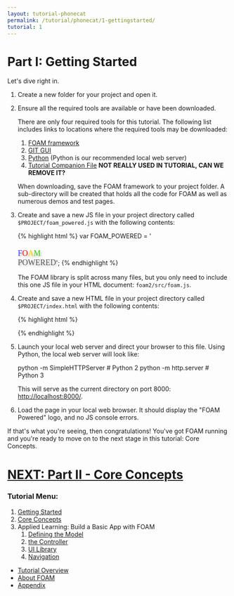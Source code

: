 ```yaml
---
layout: tutorial-phonecat
permalink: /tutorial/phonecat/1-gettingstarted/
tutorial: 1
---
```


# **Part I:  Getting Started**

Let's dive right in. 

1. Create a new folder for your project and open it. 

2. Ensure all the required tools are available or have been downloaded. 

     There are only four required tools for this tutorial. The following list includes links to locations where the required tools may be downloaded:

     1. [FOAM framework](https://github.com/foam-framework/foam2.git)
     2. [GIT GUI](https://www.sourcetreeapp.com/)
     3. [Python](https://www.python.org/downloads/) (Python is our recommended local web server)
     4. [Tutorial Companion File](../bundle.zip) **NOT REALLY USED IN TUTORIAL, CAN WE REMOVE IT?**

     When downloading, save the FOAM framework to your project folder. A sub-directory will be created that holds all the code for FOAM as well as numerous demos and test pages.

3. Create and save a new JS file in your project directory called `$PROJECT/foam_powered.js` with the following contents:

     {% highlight html %}
     var FOAM_POWERED = '<a style="text-decoration:none;" href="https://github.com/foam-framework/foam/" target="_blank">\
     <font size=+1 face="catull" style="text-shadow:rgba(64,64,64,0.3) 3px 3px 4px;">\
     <font color="#3333FF">F</font><font color="#FF0000">O</font><font color="#FFCC00">A</font><font color="#33CC00">M</font>\
     <font color="#555555" > POWERED</font></font></a>';
     {% endhighlight %}

     The FOAM library is split across many files, but you only need to include this one JS file in your HTML document: `foam2/src/foam.js`.

4. Create and save a new HTML file in your project directory called `$PROJECT/index.html` with the following contents:

     {% highlight html %}
     <html>
       <head>
         <script src="foam2/src/foam.js"></script>
         <script src="foam_powered.js"></script>
       </head>
       <body>
         <script>
           document.write(FOAM_POWERED);
         </script>
       </body>
     </html>
     {% endhighlight %}

5. Launch your local web server and direct your browser to this file. Using Python, the local web server will look like:

    python -m SimpleHTTPServer    # Python 2
    python -m http.server         # Python 3

   This will serve as the current directory on port 8000: [http://localhost:8000/](http://localhost:8000/).

6. Load the page in your local web browser.  It should display the "FOAM Powered" logo, and no JS console errors.

If that's what you're seeing, then congratulations! You've got FOAM running and you're ready to move on to the next stage in this tutorial: Core Concepts.

# **[NEXT:  Part II - Core Concepts](../2-concepts)** 

### **Tutorial Menu:** 

1. [Getting Started](../1-gettingstarted/) 
2. [Core Concepts](../2-concepts/) 
3. Applied Learning: Build a Basic App with FOAM
     1. [Defining the Model](../3-model/)
     2. [the Controller](../4-dao/)
     3. [UI Library](../3c-UI/)
     4. [Navigation](../3d-navigation/)
* [Tutorial Overview](../0-intro)
* [About FOAM](/foam/about/)
* [Appendix](../4-appendix) 
